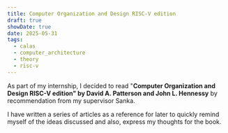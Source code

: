 ```yaml
---
title: Computer Organization and Design RISC-V edition
draft: true
showDate: true
date: 2025-05-31
tags:
  - calas
  - computer_architecture
  - theory
  - risc-v
---
```

As part of my internship, I decided to read "**Computer Organization and Design RISC-V edition" by David A. Patterson and John L. Hennessy** by recommendation from my supervisor Sanka. 

I have written a series of articles as a reference for later to quickly remind myself of the ideas discussed and also, express my thoughts for the book. 